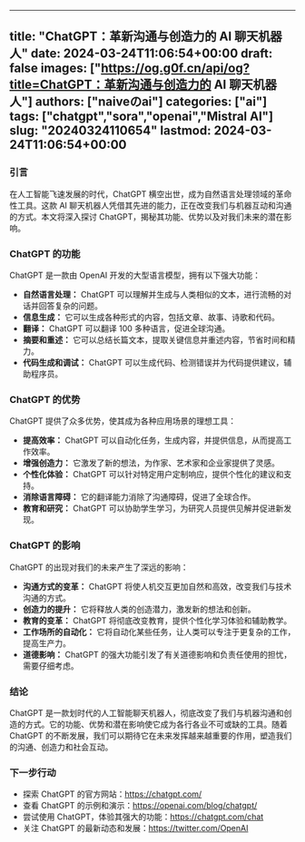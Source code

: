 
---
title: "ChatGPT：革新沟通与创造力的 AI 聊天机器人"
date: 2024-03-24T11:06:54+00:00
draft: false
images: ["https://og.g0f.cn/api/og?title=ChatGPT：革新沟通与创造力的 AI 聊天机器人"]
authors: ["naiveのai"]
categories: ["ai"]
tags: ["chatgpt","sora","openai","Mistral AI"]
slug: "20240324110654"
lastmod: 2024-03-24T11:06:54+00:00
---
### 引言

在人工智能飞速发展的时代，ChatGPT 横空出世，成为自然语言处理领域的革命性工具。这款 AI 聊天机器人凭借其先进的能力，正在改变我们与机器互动和沟通的方式。本文将深入探讨 ChatGPT，揭秘其功能、优势以及对我们未来的潜在影响。

### ChatGPT 的功能

ChatGPT 是一款由 OpenAI 开发的大型语言模型，拥有以下强大功能：

- **自然语言处理：** ChatGPT 可以理解并生成与人类相似的文本，进行流畅的对话并回答复杂的问题。
- **信息生成：** 它可以生成各种形式的内容，包括文章、故事、诗歌和代码。
- **翻译：** ChatGPT 可以翻译 100 多种语言，促进全球沟通。
- **摘要和重述：** 它可以总结长篇文本，提取关键信息并重述内容，节省时间和精力。
- **代码生成和调试：** ChatGPT 可以生成代码、检测错误并为代码提供建议，辅助程序员。

### ChatGPT 的优势

ChatGPT 提供了众多优势，使其成为各种应用场景的理想工具：

- **提高效率：** ChatGPT 可以自动化任务，生成内容，并提供信息，从而提高工作效率。
- **增强创造力：** 它激发了新的想法，为作家、艺术家和企业家提供了灵感。
- **个性化体验：** ChatGPT 可以针对特定用户定制响应，提供个性化的建议和支持。
- **消除语言障碍：** 它的翻译能力消除了沟通障碍，促进了全球合作。
- **教育和研究：** ChatGPT 可以协助学生学习，为研究人员提供见解并促进新发现。

### ChatGPT 的影响

ChatGPT 的出现对我们的未来产生了深远的影响：

- **沟通方式的变革：** ChatGPT 将使人机交互更加自然和高效，改变我们与技术沟通的方式。
- **创造力的提升：** 它将释放人类的创造潜力，激发新的想法和创新。
- **教育的变革：** ChatGPT 将彻底改变教育，提供个性化学习体验和辅助教学。
- **工作场所的自动化：** 它将自动化某些任务，让人类可以专注于更复杂的工作，提高生产力。
- **道德影响：** ChatGPT 的强大功能引发了有关道德影响和负责任使用的担忧，需要仔细考虑。

### 结论

ChatGPT 是一款划时代的人工智能聊天机器人，彻底改变了我们与机器沟通和创造的方式。它的功能、优势和潜在影响使它成为各行各业不可或缺的工具。随着 ChatGPT 的不断发展，我们可以期待它在未来发挥越来越重要的作用，塑造我们的沟通、创造力和社会互动。

### 下一步行动

* 探索 ChatGPT 的官方网站：https://chatgpt.com/
* 查看 ChatGPT 的示例和演示：https://openai.com/blog/chatgpt/
* 尝试使用 ChatGPT，体验其强大的功能：https://chatgpt.com/chat
* 关注 ChatGPT 的最新动态和发展：https://twitter.com/OpenAI